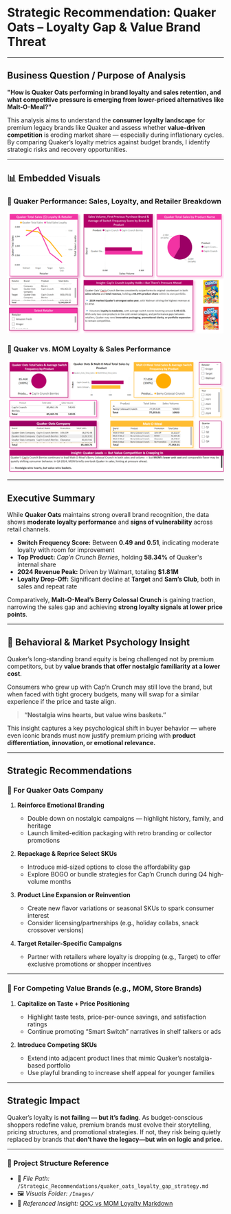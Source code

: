 # Strategic Recommendation: Quaker Oats – Loyalty Gap & Value Brand Threat

---

## Business Question / Purpose of Analysis

**"How is Quaker Oats performing in brand loyalty and sales retention, and what competitive pressure is emerging from lower-priced alternatives like Malt-O-Meal?"**

This analysis aims to understand the **consumer loyalty landscape** for premium legacy brands like Quaker and assess whether **value-driven competition** is eroding market share — especially during inflationary cycles. By comparing Quaker’s loyalty metrics against budget brands, I identify strategic risks and recovery opportunities.

---

## 📊 Embedded Visuals

### 🔹 Quaker Performance: Sales, Loyalty, and Retailer Breakdown  
![Quaker Loyalty & Sales](../Images/Quaker_Oats_Performance_LoyaltySales.png)

### 🔹 Quaker vs. MOM Loyalty & Sales Performance  
![QOC vs MOM Loyalty Sales](../Images/QOC_vs_MOM_Loyalty_Sales.png)

---

## Executive Summary

While **Quaker Oats** maintains strong overall brand recognition, the data shows **moderate loyalty performance** and **signs of vulnerability** across retail channels.  

- **Switch Frequency Score:** Between **0.49 and 0.51**, indicating moderate loyalty with room for improvement  
- **Top Product:** *Cap’n Crunch Berries*, holding **58.34%** of Quaker's internal share  
- **2024 Revenue Peak:** Driven by Walmart, totaling **$1.81M**  
- **Loyalty Drop-Off:** Significant decline at **Target** and **Sam’s Club**, both in sales and repeat rate  

Comparatively, **Malt-O-Meal’s Berry Colossal Crunch** is gaining traction, narrowing the sales gap and achieving **strong loyalty signals at lower price points**.

---

## 🧩 Behavioral & Market Psychology Insight

Quaker’s long-standing brand equity is being challenged not by premium competitors, but by **value brands that offer nostalgic familiarity at a lower cost**.  

Consumers who grew up with Cap’n Crunch may still love the brand, but when faced with tight grocery budgets, many will swap for a similar experience if the price and taste align.

> **“Nostalgia wins hearts, but value wins baskets.”**

This insight captures a key psychological shift in buyer behavior — where even iconic brands must now justify premium pricing with **product differentiation, innovation, or emotional relevance.**

---

## Strategic Recommendations

### 🔹 For Quaker Oats Company
1. **Reinforce Emotional Branding**
   - Double down on nostalgic campaigns — highlight history, family, and heritage
   - Launch limited-edition packaging with retro branding or collector promotions

2. **Repackage & Reprice Select SKUs**
   - Introduce mid-sized options to close the affordability gap
   - Explore BOGO or bundle strategies for Cap’n Crunch during Q4 high-volume months

3. **Product Line Expansion or Reinvention**
   - Create new flavor variations or seasonal SKUs to spark consumer interest
   - Consider licensing/partnerships (e.g., holiday collabs, snack crossover versions)

4. **Target Retailer-Specific Campaigns**
   - Partner with retailers where loyalty is dropping (e.g., Target) to offer exclusive promotions or shopper incentives

---

### 🔹 For Competing Value Brands (e.g., MOM, Store Brands)
1. **Capitalize on Taste + Price Positioning**
   - Highlight taste tests, price-per-ounce savings, and satisfaction ratings  
   - Continue promoting “Smart Switch” narratives in shelf talkers or ads

2. **Introduce Competing SKUs**
   - Extend into adjacent product lines that mimic Quaker’s nostalgia-based portfolio
   - Use playful branding to increase shelf appeal for younger families

---

## Strategic Impact

Quaker’s loyalty is **not failing — but it’s fading**. As budget-conscious shoppers redefine value, premium brands must evolve their storytelling, pricing structures, and promotional strategies. If not, they risk being quietly replaced by brands that **don’t have the legacy—but win on logic and price.**

---

### 📁 Project Structure Reference

- 📄 *File Path:* `/Strategic_Recommendations/quaker_oats_loyalty_gap_strategy.md`  
- 🖼 *Visuals Folder:* `/Images/`  
- 🔗 *Referenced Insight:* [QOC vs MOM Loyalty Markdown](../Insights/insights/QOC_vs_MOM_Loyalty_Sales.md)

